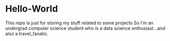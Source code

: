# Hello-World
This repo is just for storing my stuff related to some projects
So i'm an undergrad computer science student who is a data science enthusiast...and also a travel_fanatic.
